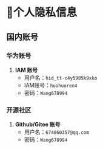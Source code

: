 # 🐶个人隐私信息

## 国内账号

### 华为账号

1. **IAM 账号**
    - 用户名：`hid_tt-c4y5905k9xko`
    - IAM账号：`huohuoren4`
    - 密码：`Wang678994`

### 开源社区

1. **Github/Gitee 账号**
    - 用户名：`674860357@qq.com`
    - 密码：`Wang678994`
